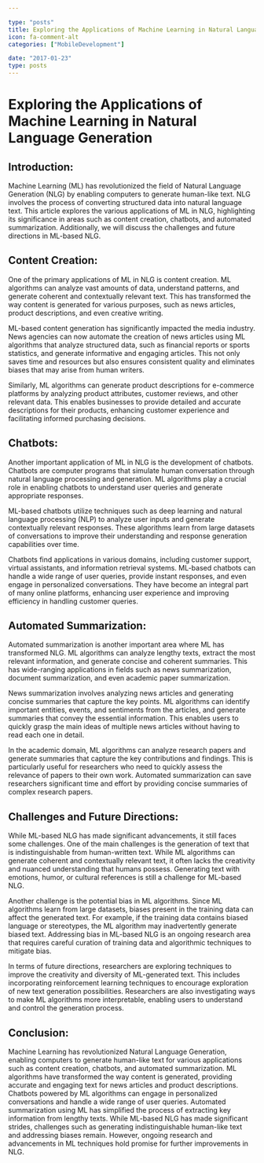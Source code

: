```yaml
---

type: "posts"
title: Exploring the Applications of Machine Learning in Natural Language Generation
icon: fa-comment-alt
categories: ["MobileDevelopment"]

date: "2017-01-23"
type: posts
---
```





# Exploring the Applications of Machine Learning in Natural Language Generation

## Introduction:
Machine Learning (ML) has revolutionized the field of Natural Language Generation (NLG) by enabling computers to generate human-like text. NLG involves the process of converting structured data into natural language text. This article explores the various applications of ML in NLG, highlighting its significance in areas such as content creation, chatbots, and automated summarization. Additionally, we will discuss the challenges and future directions in ML-based NLG.

## Content Creation:
One of the primary applications of ML in NLG is content creation. ML algorithms can analyze vast amounts of data, understand patterns, and generate coherent and contextually relevant text. This has transformed the way content is generated for various purposes, such as news articles, product descriptions, and even creative writing.

ML-based content generation has significantly impacted the media industry. News agencies can now automate the creation of news articles using ML algorithms that analyze structured data, such as financial reports or sports statistics, and generate informative and engaging articles. This not only saves time and resources but also ensures consistent quality and eliminates biases that may arise from human writers.

Similarly, ML algorithms can generate product descriptions for e-commerce platforms by analyzing product attributes, customer reviews, and other relevant data. This enables businesses to provide detailed and accurate descriptions for their products, enhancing customer experience and facilitating informed purchasing decisions.

## Chatbots:
Another important application of ML in NLG is the development of chatbots. Chatbots are computer programs that simulate human conversation through natural language processing and generation. ML algorithms play a crucial role in enabling chatbots to understand user queries and generate appropriate responses.

ML-based chatbots utilize techniques such as deep learning and natural language processing (NLP) to analyze user inputs and generate contextually relevant responses. These algorithms learn from large datasets of conversations to improve their understanding and response generation capabilities over time.

Chatbots find applications in various domains, including customer support, virtual assistants, and information retrieval systems. ML-based chatbots can handle a wide range of user queries, provide instant responses, and even engage in personalized conversations. They have become an integral part of many online platforms, enhancing user experience and improving efficiency in handling customer queries.

## Automated Summarization:
Automated summarization is another important area where ML has transformed NLG. ML algorithms can analyze lengthy texts, extract the most relevant information, and generate concise and coherent summaries. This has wide-ranging applications in fields such as news summarization, document summarization, and even academic paper summarization.

News summarization involves analyzing news articles and generating concise summaries that capture the key points. ML algorithms can identify important entities, events, and sentiments from the articles, and generate summaries that convey the essential information. This enables users to quickly grasp the main ideas of multiple news articles without having to read each one in detail.

In the academic domain, ML algorithms can analyze research papers and generate summaries that capture the key contributions and findings. This is particularly useful for researchers who need to quickly assess the relevance of papers to their own work. Automated summarization can save researchers significant time and effort by providing concise summaries of complex research papers.

## Challenges and Future Directions:
While ML-based NLG has made significant advancements, it still faces some challenges. One of the main challenges is the generation of text that is indistinguishable from human-written text. While ML algorithms can generate coherent and contextually relevant text, it often lacks the creativity and nuanced understanding that humans possess. Generating text with emotions, humor, or cultural references is still a challenge for ML-based NLG.

Another challenge is the potential bias in ML algorithms. Since ML algorithms learn from large datasets, biases present in the training data can affect the generated text. For example, if the training data contains biased language or stereotypes, the ML algorithm may inadvertently generate biased text. Addressing bias in ML-based NLG is an ongoing research area that requires careful curation of training data and algorithmic techniques to mitigate bias.

In terms of future directions, researchers are exploring techniques to improve the creativity and diversity of ML-generated text. This includes incorporating reinforcement learning techniques to encourage exploration of new text generation possibilities. Researchers are also investigating ways to make ML algorithms more interpretable, enabling users to understand and control the generation process.

## Conclusion:
Machine Learning has revolutionized Natural Language Generation, enabling computers to generate human-like text for various applications such as content creation, chatbots, and automated summarization. ML algorithms have transformed the way content is generated, providing accurate and engaging text for news articles and product descriptions. Chatbots powered by ML algorithms can engage in personalized conversations and handle a wide range of user queries. Automated summarization using ML has simplified the process of extracting key information from lengthy texts. While ML-based NLG has made significant strides, challenges such as generating indistinguishable human-like text and addressing biases remain. However, ongoing research and advancements in ML techniques hold promise for further improvements in NLG.